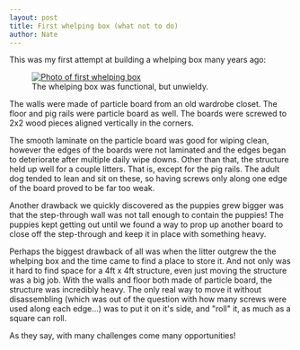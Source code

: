 ```yaml
---
layout: post
title: First whelping box (what not to do)
author: Nate
---
```


This was my first attempt at building a whelping box many years ago:

<figure>
<a href="{{ site.baseurl }}/assets/whelping-box-001.jpg">
<img src="{{ site.baseurl }}/assets/whelping-box-001.jpg" alt="Photo of first whelping box"/>
</a>
<figcaption>The whelping box was functional, but unwieldy.</figcaption>
</figure>

The walls were made of particle board from an old wardrobe closet.  The floor and pig rails were particle board as well.  The boards were screwed to 2x2 wood pieces aligned vertically in the corners.
<!--read more-->

The smooth laminate on the particle board was good for wiping clean, however the edges of the boards were not laminated and the edges began to deteriorate after multiple daily wipe downs.  Other than that, the structure held up well for a couple litters.  That is, except for the pig rails.  The adult dog tended to lean and sit on these, so having screws only along one edge of the board proved to be far too weak.

Another drawback we quickly discovered as the puppies grew bigger was that the step-through wall was not tall enough to contain the puppies!  The puppies kept getting out until we found a way to prop up another board to close off the step-through and keep it in place with something heavy.

Perhaps the biggest drawback of all was when the litter outgrew the the whelping box and the time came to find a place to store it. And not only was it hard to find space for a 4ft x 4ft structure, even just moving the structure was a big job.  With the walls and floor both made of particle board, the structure was incredibly heavy.  The only real way to move it without disassembling (which was out of the question with how many screws were used along each edge...) was to put it on it's side, and "roll" it, as much as a square can roll.

As they say, with many challenges come many opportunities!
